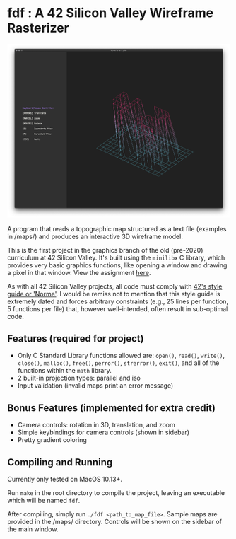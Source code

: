 # fdf : A 42 Silicon Valley Wireframe Rasterizer

![screenshot](/screenshots/42.png?raw=true)

A program that reads a topographic map structured as a text file (examples in /maps/) and produces an interactive 3D wireframe model.

This is the first project in the graphics branch of the old (pre-2020) curriculum at 42 Silicon Valley. It's built using the `minilibx` C library, which provides very basic graphics functions, like opening a window and drawing a pixel in that window. View the assignment [here](https://github.com/jakemgilfix/ft_fdf-Wireframe-Rasterizer/blob/master/fdf.en.pdf).

As with all 42 Silicon Valley projects, all code must comply with [42's style guide or 'Norme'](https://github.com/jakemgilfix/ft_fdf-Wireframe-Rasterizer/blob/master/norme.en.pdf). I would be remiss not to mention that this style guide is extremely dated and forces arbitrary constraints (e.g., 25 lines per function, 5 functions per file) that, however well-intended, often result in sub-optimal code.

## Features (required for project)
* Only C Standard Library functions allowed are: `open()`, `read()`, `write()`, `close()`, `malloc()`, `free()`, `perror()`, `strerror()`, `exit()`, and all of the functions within the `math` library.
* 2 built-in projection types: parallel and iso
* Input validation (invalid maps print an error message)

## Bonus Features (implemented for extra credit)
* Camera controls: rotation in 3D, translation, and zoom
* Simple keybindings for camera controls (shown in sidebar)
* Pretty gradient coloring

## Compiling and Running
Currently only tested on MacOS 10.13+.

Run `make` in the root directory to compile the project, leaving an executable which will be named `fdf`.

After compiling, simply run `./fdf <path_to_map_file>`. Sample maps are provided in the /maps/ directory. Controls will be shown on the sidebar of the main window.
